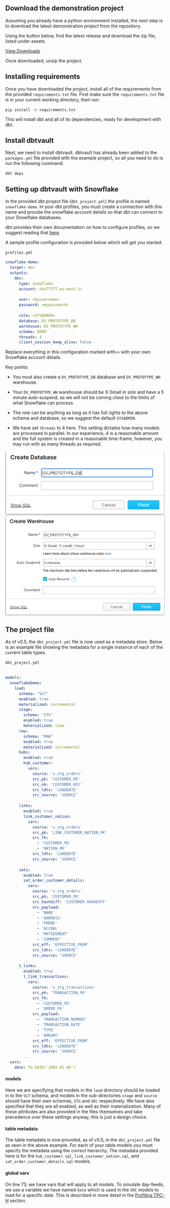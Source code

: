 ## Download the demonstration project

Assuming you already have a python environment installed, the next step is to download the latest 
demonstration project from the repository.

Using the button below, find the latest release and download the zip file, listed under assets.

<a href="https://github.com/Datavault-UK/snowflakeDemo/releases" class="btn">
<i class="fa fa-download"></i> View Downloads
</a>

Once downloaded, unzip the project.

## Installing requirements

Once you have downloaded the project, install all of the requirements from the provided ```requirements.txt``` file.
First make sure the ```requirements.txt``` file is in your current working directory, then run:

```pip install -r requirements.txt```

This will install dbt and all of its dependencies, ready for 
development with dbt.

## Install dbtvault

Next, we need to install dbtvault. 
dbtvault has already been added to the ```packages.yml``` file provided with the example project, so all you need to do 
is run the following command:
 
```dbt deps```

## Setting up dbtvault with Snowflake

In the provided dbt project file (```dbt_project.yml```) the profile is named ```snowflake-demo```.
In your dbt profiles, you must create a connection with this name and provide the snowflake
account details so that dbt can connect to your Snowflake databases. 

dbt provides their own documentation on how to configure profiles, so we suggest reading that
[here](https://docs.getdbt.com/v0.15.0/docs/configure-your-profile).

A sample profile configuration is provided below which will get you started:

```profiles.yml```
```yaml
snowflake-demo:
  target: dev
  outputs:
    dev:
      type: snowflake
      account: <bu77777.eu-west-1>

      user: <myusername>
      password: <mypassword>

      role: <SYSADMIN>
      database: DV_PROTOTYPE_DB
      warehouse: DV_PROTOTYPE_WH
      schema: DEMO
      threads: 4
      client_session_keep_alive: False
```

Replace everything in this configuration marked with```<>``` with your own Snowflake account details.

Key points:

- You must also create a ```DV_PROTOTYPE_DB``` database and ```DV_PROTOTYPE_WH``` warehouse.



- Your ```DV_PROTOTYPE_WH``` warehouse should be X-Small in size and have a 5 minute auto-suspend, as we will
not be coming close to the limits of what Snowflake can process.



- The role can be anything as long as it has full rights to the above schema and database, so we suggest the
default ```SYSADMIN```.

- We have set ```threads``` to 4 here. This setting dictates how 
many models are processed in parallel. In our experience, 4 is a reasonable amount and the full system is created in a 
reasonable time-frame, however, you may run with as many threads as required. 

![alt text](./assets/images/database.png "Creating a database in snowflake")
![alt text](./assets/images/warehouse.png "Creating a warehouse in snowflake")

## The project file

As of v0.5, the ```dbt_project.yml``` file is now used as a metadata store. Below is an example file showing the
metadata for a single instance of each of the current table types. 

```dbt_project.yml```
```yaml 

models:
  snowflakeDemo:
    load:
      schema: "VLT"
      enabled: true
      materialized: incremental
      stage:
        schema: "STG"
        enabled: true
        materialized: view
      raw:
        schema: "RAW"
        enabled: true
        materialized: incremental
      hubs:
        enabled: true
        hub_customer:
          vars:
            source: 'v_stg_orders'
            src_pk: 'CUSTOMER_PK'
            src_nk: 'CUSTOMER_KEY'
            src_ldts: 'LOADDATE'
            src_source: 'SOURCE'
        ...
      links:
        enabled: true
        link_customer_nation:
          vars:
            source: 'v_stg_orders'
            src_pk: 'LINK_CUSTOMER_NATION_PK'
            src_fk:
              - 'CUSTOMER_PK'
              - 'NATION_PK'
            src_ldts: 'LOADDATE'
            src_source: 'SOURCE'
        ...
      sats:
        enabled: true
        sat_order_customer_details:
          vars:
            source: 'v_stg_orders'
            src_pk: 'CUSTOMER_PK'
            src_hashdiff: 'CUSTOMER_HASHDIFF'
            src_payload:
              - 'NAME'
              - 'ADDRESS'
              - 'PHONE'
              - 'ACCBAL'
              - 'MKTSEGMENT'
              - 'COMMENT'
            src_eff: 'EFFECTIVE_FROM'
            src_ldts: 'LOADDATE'
            src_source: 'SOURCE'
        ...
      t_links:
        enabled: true
        t_link_transactions:
          vars:
            source: 'v_stg_transactions'
            src_pk: 'TRANSACTION_PK'
            src_fk:
              - 'CUSTOMER_FK'
              - 'ORDER_FK'
            src_payload:
              - 'TRANSACTION_NUMBER'
              - 'TRANSACTION_DATE'
              - 'TYPE'
              - 'AMOUNT'
            src_eff: 'EFFECTIVE_FROM'
            src_ldts: 'LOADDATE'
            src_source: 'SOURCE'
        ...
  vars:
    date: TO_DATE('1992-01-08')
```

#### models

Here we are specifying that models in the ```load``` directory should be loaded in to the ```VLT```
schema, and models in the sub-directories ```stage``` and ```source``` should have their own schemas, 
```STG``` and ```SRC``` respectively. We have also specified that they are all enabled, as well
as their materialization. Many of these attributes are also provided in the files themselves and take
precedence over these settings anyway, this is just a design choice. 

#### table metadata

The table metadata is now provided, as of v0.5, in the ```dbt_project.yml``` file as seen in the above example. 
For each of your table models you must specify the metadata using the correct hierarchy. The metadata provided here is
for the ```hub_customer.sql```, ```link_customer_nation.sql```, and ```sat_order_customer_details.sql``` models.

#### global vars

On line 73, we have vars that will apply to all models. 
To simulate day-feeds, we use a variable we have named ```date``` which is used in the ```SRC``` models to
load for a specific date. This is described in more detail in the [Profiling TPC-H](sourceprofile.md) section.